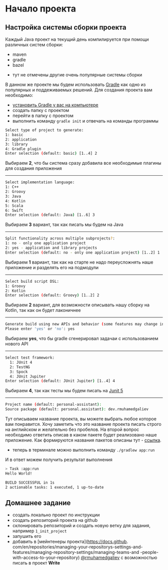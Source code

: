 # Начало проекта

## Настройка системы сборки проекта

Каждый Java проект на текущий день компилируется при помощи различных систем сборки:

- maven
- gradle
- bazel

* тут не отмечены другие очень популярные системы сборки

В данном же проекте мы будем использовать [Gradle](https://gradle.org) как одно из популярных и поддеживаемых решений. Для создания проекта вам необходимо:

- [установить Gradle у вас на компьютере](https://docs.gradle.org/current/userguide/installation.html)
- создать папку с проектом
- перейти в папку с проектом
- выполнить команду `gradle init` и отвечать на команды программы

```bash
Select type of project to generate:
1: basic
2: application
3: library
4: Gradle plugin
Enter selection (default: basic) [1..4] 2
```
Выбираем **2**, что бы система сразу добавила все необходимые плагины для создания приложения

---

```bash
Select implementation language:
1: C++
2: Groovy
3: Java
4: Kotlin
5: Scala
6: Swift
Enter selection (default: Java) [1..6] 3
```
Выбираем **3** вариант, так как писать мы будем на Java

---

```bash
Split functionality across multiple subprojects?:
1: no - only one application project
2: yes - application and library projects
Enter selection (default: no - only one application project) [1..2] 1
```
Выбираем **1** вариант, так как на старте не надо переусложнять наше приложение и разделять его на подмодули

---

```bash
Select build script DSL:
1: Groovy
2: Kotlin
Enter selection (default: Groovy) [1..2] 2
```
Выбираем **2** вариант, для возможности описывать нашу сборку на Kotlin, так как он будет лаконичнее

---

```bash
Generate build using new APIs and behavior (some features may change in the nexy
Please enter 'yes' or 'no': yes
```

Выбираем **yes**, что бы gradle сгенерировал задачаи с использованием нового API

---

```bash
Select test framework:
  1: JUnit 4
  2: TestNG
  3: Spock
  4: JUnit Jupiter
Enter selection (default: JUnit Jupiter) [1..4] 4
```

Выбираем **4**, так как тесты мы будем писать на [Junit 5]()

---

```bash
Project name (default: personal-assistant):
Source package (default: personal.assistant): dev.rmuhamedgaliev
```

Тут описываем название проекта, вы можете выбрать любое которое вам понравится. Хочу заметить что это название 
проекта писать строго на английском и желательно без пробелов.
На второй вопрос необходимо ответить описав в каком пакете будет реализовано наше приложение. Как формируются 
названия пакетов описаны тут - [ссылка](https://docs.oracle.com/javase/tutorial/java/package/namingpkgs.html).

- теперь в терминале можно выполнить команду `./gradlew app:run`

И в ответ можем получить результат выполнения 

```bash
> Task :app:run
Hello World!

BUILD SUCCESSFUL in 1s
2 actionable tasks: 1 executed, 1 up-to-date
```

## Домашнее задание

- создать локально проект по инструкции
- создать репозиторий проекта на github
- склонировать репозиторий и создать новую ветку для задания, например `1_init_project`
- запушить его
- добавить в [мейнтенеры проекта](https://docs.github.
  com/en/repositories/managing-your-repositorys-settings-and-features/managing-repository-settings/managing-teams-and
  -people-with-access-to-your-repository) [@rmuhamedgaliev](https://github.com/rmuhamedgaliev) с возможностью писать 
  в проект **Write**

